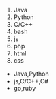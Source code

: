 1. Java
2. Python
3. C/C++
4. bash
5. js
6. php
7. html
8. css

- Java,Python
- js,C/C++,C#
- go,ruby
